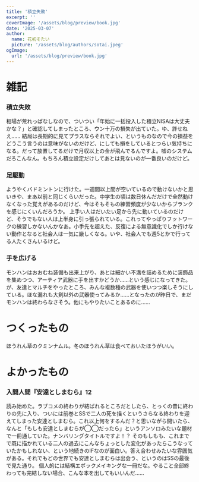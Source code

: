 ```yaml
---
title: '積立失敗'
excerpt: ''
coverImage: '/assets/blog/preview/book.jpg'
date: '2025-03-07'
author:
  name: 花初そたい
  picture: '/assets/blog/authors/sotai.jpeg'
ogImage:
  url: '/assets/blog/preview/book.jpg'
---
```

# 雑記
### 積立失敗
相場が荒れっぱなしなので、ついつい「年始に一括投入した積立NISAは大丈夫かな？」と確認してしまったところ、ウン十万の損失が出ていた。ゆ、許せねえ……
結局は長期的に見てプラスならそれでよい、というものなので今の損益をどうこう言うのは意味がないのだけど、にしても損をしているとつらい気持ちになる。だって放置してるだけで月収以上の金が飛んでるんですよ。嘘のシステムだろこんなん。もちろん積立設定だけしてあとは見ないのが一番良いのだけど。

### 足駆動
ようやくバドミントンに行けた。一週間以上間が空いているので動けないかと思いきや、まあ以前と同じくらいだった。中学生の頃は数日休んだだけで全然動けなくなった覚えがあるのだけど、今はそもそもの練習頻度が少ないからブランクを感じにくいんだろうか。
上手い人はだいたい足から先に動いているのだけど、そうでもない人は上半身に引っ張られている。これってやっぱりフットワークの練習しかないんかなあ。小手先を超えた、反復による無意識化でしか行けない動作となると社会人は一気に厳しくなる。いや、社会人でも週5とかで行ってる人たくさんいるけど。

### 手を広げる
モンハンはおおむね装備も出来上がり、あとは細かい不満を詰めるために装飾品を集めつつ、アーティア武器に手を出すかどうか……という感じになってきた。が、友達とマルチをやったところ、みんな複数種の武器を使いつつ楽しそうにしている。ほな漏れも大剣以外の武器使ってみるか……となったのが昨日で、まだモンハンは終わらなさそう。他にもやりたいことあるのに……

# つくったもの
ほうれん草のクミンナムル。冬のほうれん草は食べておいたほうがいい。

# よかったもの
### 入間人間『安達としまむら』12
読み始めた。ラブコメの終わりが結ばれるところだとしたら、とっくの昔に終わりの先に入り、ついには前巻とSSで二人の死を描くというさらなる終わりを迎えてしまった安達としまむら。これ以上何をするんだ？と思いながら開いたら、なんと「もしも安達としまむらが◯◯だったら」というアンソロみたいな題材で一冊通していた。ナンバリングタイトルですよ！？
そのもしもも、これまでで既に描かれている二人の過去にこんなちょっとした変化があったらこうなっていたかもしれない、という地続きのIFなのが面白い。答え合わせみたいな雰囲気がある。それでもどの世界でも安達としまむらは出会う、というのはSSの最後で見た通り。
個人的には結構エポックメイキングな一冊だな。やること全部終わっても完結しない場合、こんな本を出してもいいんだ……
